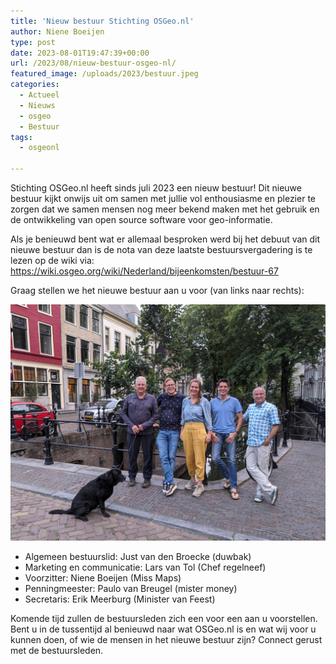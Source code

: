 ```yaml
---
title: 'Nieuw bestuur Stichting OSGeo.nl'
author: Niene Boeijen
type: post
date: 2023-08-01T19:47:39+00:00
url: /2023/08/nieuw-bestuur-osgeo-nl/
featured_image: /uploads/2023/bestuur.jpeg
categories:
  - Actueel
  - Nieuws
  - osgeo
  - Bestuur
tags:
  - osgeonl

---
```


Stichting OSGeo.nl heeft sinds juli 2023 een nieuw bestuur! Dit nieuwe bestuur kijkt onwijs uit om samen met jullie vol enthousiasme en plezier te zorgen dat we samen mensen nog meer bekend maken met het gebruik en de ontwikkeling van open source software voor geo-informatie.

Als je benieuwd bent wat er allemaal besproken werd bij het debuut van dit nieuwe bestuur dan is de nota van deze laatste bestuursvergadering is te lezen op de wiki via: https://wiki.osgeo.org/wiki/Nederland/bijeenkomsten/bestuur-67

Graag stellen we het nieuwe bestuur aan u voor (van links naar rechts): 

![ ](/uploads/2023/bestuur.jpeg)


* Algemeen bestuurslid: Just van den Broecke (duwbak)
* Marketing en communicatie: Lars van Tol (Chef regelneef)
* Voorzitter: Niene Boeijen (Miss Maps)
* Penningmeester: Paulo van Breugel (mister money)
* Secretaris: Erik Meerburg (Minister van Feest)

Komende tijd zullen de bestuursleden zich een voor een aan u voorstellen. Bent u in de tussentijd al benieuwd naar wat OSGeo.nl is en wat wij voor u kunnen doen, of wie de mensen in het nieuwe bestuur zijn? Connect gerust met de bestuursleden. 


